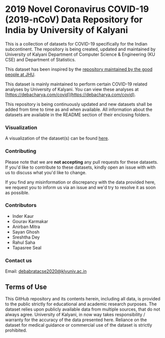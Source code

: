# 2019 Novel Coronavirus COVID-19 (2019-nCoV) Data Repository for India by University of Kalyani

This is a collection of datasets for COVID-19 specifically for the Indian subcontinent. The repository is being created, updated and maintained by University of Kalyani Department of Computer Science & Engineering (KU CSE) and Department of Statistics.

This dataset has been inspired by the [repository maintained by the good people at JHU](https://github.com/CSSEGISandData/COVID-19).

This dataset is mainly maintained to perform certain COVID-19 related analyses by University of Kalyani. You can view these analyses at [https://debacharya.com/covid](https://debacharya.com/covid).

This repository is being continuously updated and new datasets shall be added from time to time as and when available. All information about the datasets are available in the README section of their enclosing folders.

### Visualization
A visualization of the dataset(s) can be found [here](https://debacharya.com/covid).

### Contributing
Please note that we are **not accepting** any pull requests for these datasets. If you'd like to contribute to these datasets, kindly open an issue with with us to discuss what you'd like to change.

If you find any misinformation or discrepancy with the data provided here, we request you to inform us via an issue and we'd try to resolve it as soon as possible.

### Contributors

* Inder Kaur
* Gourav Karmakar
* Anirban Mitra
* Sayan Ghosh
* Sreshtha Dey
* Rahul Saha
* Tapasree Seal

### Contact us

Email: [debabratacse2020@klyuniv.ac.in](mailto:debabratacse2020@klyuniv.ac.in)

## Terms of Use
This GitHub repository and its contents herein, including all data, is provided to the public strictly for educational and academic research purposes. The dataset relies upon publicly available data from multiple sources, that do not always agree. University of Kalyani, in now way takes responsibility / warranty for the accuracy of the data presented here. Reliance on the dataset for medical guidance or commercial use of the dataset is strictly prohibited.